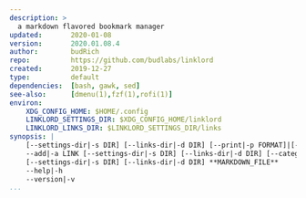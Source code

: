 ```yaml
---
description: >
  a markdown flavored bookmark manager
updated:       2020-01-08
version:       2020.01.08.4
author:        budRich
repo:          https://github.com/budlabs/linklord
created:       2019-12-27
type:          default
dependencies:  [bash, gawk, sed]
see-also:      [dmenu(1),fzf(1),rofi(1)]
environ:
    XDG_CONFIG_HOME: $HOME/.config
    LINKLORD_SETTINGS_DIR: $XDG_CONFIG_HOME/linklord
    LINKLORD_LINKS_DIR: $LINKLORD_SETTINGS_DIR/links
synopsis: |
    [--settings-dir|-s DIR] [--links-dir|-d DIR] [--print|-p FORMAT]|[--exec|-x FORMAT]
    --add|-a LINK [--settings-dir|-s DIR] [--links-dir|-d DIR] [--category|-c CATEGORY] [--title|-t TITLE] [--add-to-history]
    [--settings-dir|-s DIR] [--links-dir|-d DIR] **MARKDOWN_FILE**
    --help|-h
    --version|-v
...
```












